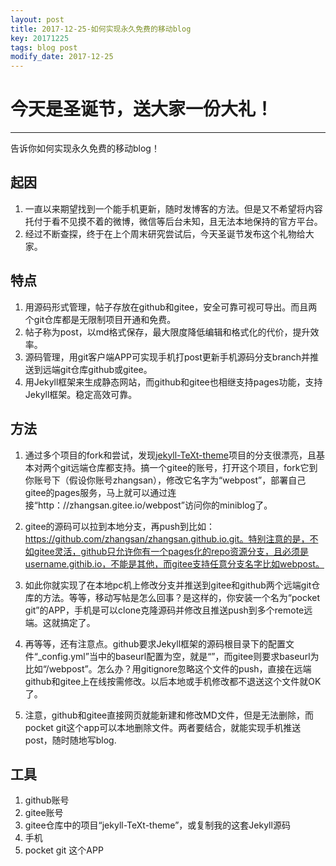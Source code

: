 ```yaml
---
layout: post
title: 2017-12-25-如何实现永久免费的移动blog
key: 20171225
tags: blog post
modify_date: 2017-12-25
---
```


# 今天是圣诞节，送大家一份大礼！
-----
告诉你如何实现永久免费的移动blog！

## 起因
1. 一直以来期望找到一个能手机更新，随时发博客的方法。但是又不希望将内容托付于看不见摸不着的微博，微信等后台未知，且无法本地保持的官方平台。
2. 经过不断查探，终于在上个周末研究尝试后，今天圣诞节发布这个礼物给大家。

## 特点
1. 用源码形式管理，帖子存放在github和gitee，安全可靠可视可导出。而且两个git仓库都是无限制项目开通和免费。
2. 帖子称为post，以md格式保存，最大限度降低编辑和格式化的代价，提升效率。
3. 源码管理，用git客户端APP可实现手机打post更新手机源码分支branch并推送到远端git仓库github或gitee。
4. 用Jekyll框架来生成静态网站，而github和gitee也相继支持pages功能，支持Jekyll框架。稳定高效可靠。

## 方法
1. 通过多个项目的fork和尝试，发现[jekyll-TeXt-theme](https://gitee.com/zcxv/jekyll-TeXt-theme)项目的分支很漂亮，且基本对两个git远端仓库都支持。搞一个gitee的账号，打开这个项目，fork它到你账号下（假设你账号zhangsan），修改它名字为“webpost”，部署自己gitee的pages服务，马上就可以通过连接“http：//zhangsan.gitee.io/webpost”访问你的miniblog了。

2. gitee的源码可以拉到本地分支，再push到比如：https://github.com/zhangsan/zhangsan.github.io.git。特别注意的是，不如gitee灵活，github只允许你有一个pages化的repo资源分支，且必须是username.githib.io，不能是其他，而gitee支持任意分支名字比如webpost。

3. 如此你就实现了在本地pc机上修改分支并推送到gitee和github两个远端git仓库的方法。等等，移动写帖是怎么回事？是这样的，你安装一个名为“pocket git”的APP，手机是可以clone克隆源码并修改且推送push到多个remote远端。这就搞定了。

4. 再等等，还有注意点。github要求Jekyll框架的源码根目录下的配置文件“_config.yml”当中的baseurl配置为空，就是“”，而gitee则要求baseurl为比如“/webpost”。怎么办？用gitignore忽略这个文件的push，直接在远端github和gitee上在线按需修改。以后本地或手机修改都不退送这个文件就OK了。

5. 注意，github和gitee直接网页就能新建和修改MD文件，但是无法删除，而pocket git这个app可以本地删除文件。两者要结合，就能实现手机推送post，随时随地写blog.

## 工具
1. github账号
2. gitee账号
3. gitee仓库中的项目“jekyll-TeXt-theme”，或复制我的这套Jekyll源码
4. 手机
5. pocket git 这个APP

